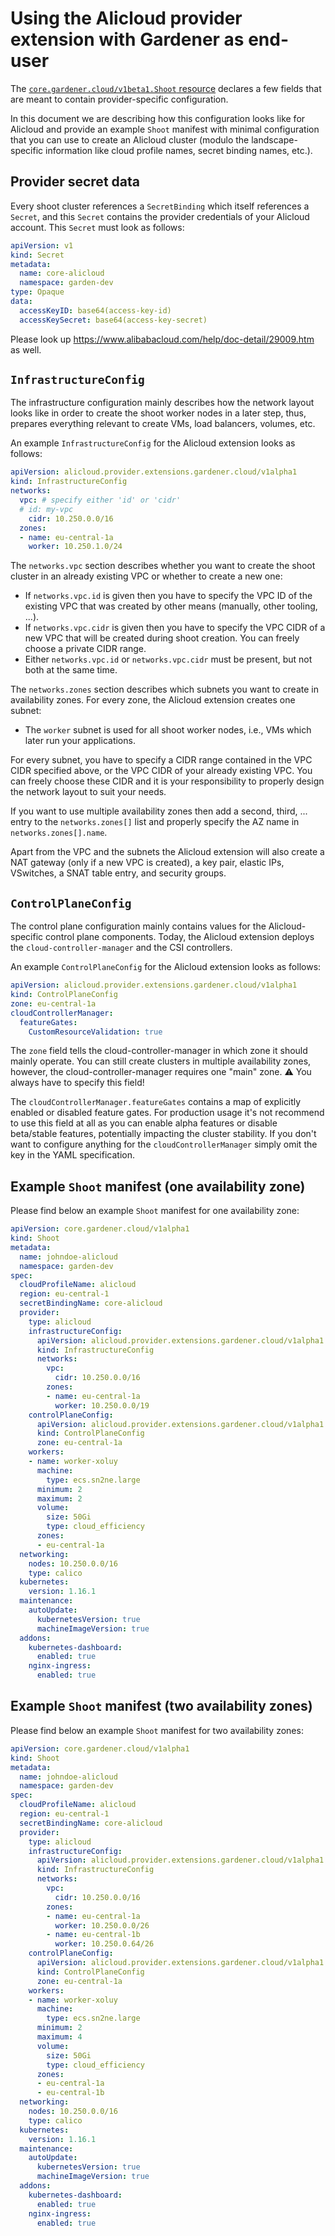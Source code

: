 # Using the Alicloud provider extension with Gardener as end-user

The [`core.gardener.cloud/v1beta1.Shoot` resource](https://github.com/gardener/gardener/blob/master/example/90-shoot.yaml) declares a few fields that are meant to contain provider-specific configuration.

In this document we are describing how this configuration looks like for Alicloud and provide an example `Shoot` manifest with minimal configuration that you can use to create an Alicloud cluster (modulo the landscape-specific information like cloud profile names, secret binding names, etc.).

## Provider secret data

Every shoot cluster references a `SecretBinding` which itself references a `Secret`, and this `Secret` contains the provider credentials of your Alicloud account.
This `Secret` must look as follows:

```yaml
apiVersion: v1
kind: Secret
metadata:
  name: core-alicloud
  namespace: garden-dev
type: Opaque
data:
  accessKeyID: base64(access-key-id)
  accessKeySecret: base64(access-key-secret)
```

Please look up https://www.alibabacloud.com/help/doc-detail/29009.htm as well.

## `InfrastructureConfig`

The infrastructure configuration mainly describes how the network layout looks like in order to create the shoot worker nodes in a later step, thus, prepares everything relevant to create VMs, load balancers, volumes, etc.

An example `InfrastructureConfig` for the Alicloud extension looks as follows:

```yaml
apiVersion: alicloud.provider.extensions.gardener.cloud/v1alpha1
kind: InfrastructureConfig
networks:
  vpc: # specify either 'id' or 'cidr'
  # id: my-vpc
    cidr: 10.250.0.0/16
  zones:
  - name: eu-central-1a
    worker: 10.250.1.0/24
```

The `networks.vpc` section describes whether you want to create the shoot cluster in an already existing VPC or whether to create a new one:

* If `networks.vpc.id` is given then you have to specify the VPC ID of the existing VPC that was created by other means (manually, other tooling, ...).
* If `networks.vpc.cidr` is given then you have to specify the VPC CIDR of a new VPC that will be created during shoot creation.
You can freely choose a private CIDR range.
* Either `networks.vpc.id` or `networks.vpc.cidr` must be present, but not both at the same time.

The `networks.zones` section describes which subnets you want to create in availability zones.
For every zone, the Alicloud extension creates one subnet:

* The `worker` subnet is used for all shoot worker nodes, i.e., VMs which later run your applications.

For every subnet, you have to specify a CIDR range contained in the VPC CIDR specified above, or the VPC CIDR of your already existing VPC.
You can freely choose these CIDR and it is your responsibility to properly design the network layout to suit your needs.

If you want to use multiple availability zones then add a second, third, ... entry to the `networks.zones[]` list and properly specify the AZ name in `networks.zones[].name`.

Apart from the VPC and the subnets the Alicloud extension will also create a NAT gateway (only if a new VPC is created), a key pair, elastic IPs, VSwitches, a SNAT table entry, and security groups.

## `ControlPlaneConfig`

The control plane configuration mainly contains values for the Alicloud-specific control plane components.
Today, the Alicloud extension deploys the `cloud-controller-manager` and the CSI controllers.

An example `ControlPlaneConfig` for the Alicloud extension looks as follows:

```yaml
apiVersion: alicloud.provider.extensions.gardener.cloud/v1alpha1
kind: ControlPlaneConfig
zone: eu-central-1a
cloudControllerManager:
  featureGates:
    CustomResourceValidation: true
```

The `zone` field tells the cloud-controller-manager in which zone it should mainly operate.
You can still create clusters in multiple availability zones, however, the cloud-controller-manager requires one "main" zone.
:warning: You always have to specify this field!

The `cloudControllerManager.featureGates` contains a map of explicitly enabled or disabled feature gates.
For production usage it's not recommend to use this field at all as you can enable alpha features or disable beta/stable features, potentially impacting the cluster stability.
If you don't want to configure anything for the `cloudControllerManager` simply omit the key in the YAML specification.

## Example `Shoot` manifest (one availability zone)

Please find below an example `Shoot` manifest for one availability zone:

```yaml
apiVersion: core.gardener.cloud/v1alpha1
kind: Shoot
metadata:
  name: johndoe-alicloud
  namespace: garden-dev
spec:
  cloudProfileName: alicloud
  region: eu-central-1
  secretBindingName: core-alicloud
  provider:
    type: alicloud
    infrastructureConfig:
      apiVersion: alicloud.provider.extensions.gardener.cloud/v1alpha1
      kind: InfrastructureConfig
      networks:
        vpc:
          cidr: 10.250.0.0/16
        zones:
        - name: eu-central-1a
          worker: 10.250.0.0/19
    controlPlaneConfig:
      apiVersion: alicloud.provider.extensions.gardener.cloud/v1alpha1
      kind: ControlPlaneConfig
      zone: eu-central-1a
    workers:
    - name: worker-xoluy
      machine:
        type: ecs.sn2ne.large
      minimum: 2
      maximum: 2
      volume:
        size: 50Gi
        type: cloud_efficiency
      zones:
      - eu-central-1a
  networking:
    nodes: 10.250.0.0/16
    type: calico
  kubernetes:
    version: 1.16.1
  maintenance:
    autoUpdate:
      kubernetesVersion: true
      machineImageVersion: true
  addons:
    kubernetes-dashboard:
      enabled: true
    nginx-ingress:
      enabled: true
```

## Example `Shoot` manifest (two availability zones)

Please find below an example `Shoot` manifest for two availability zones:

```yaml
apiVersion: core.gardener.cloud/v1alpha1
kind: Shoot
metadata:
  name: johndoe-alicloud
  namespace: garden-dev
spec:
  cloudProfileName: alicloud
  region: eu-central-1
  secretBindingName: core-alicloud
  provider:
    type: alicloud
    infrastructureConfig:
      apiVersion: alicloud.provider.extensions.gardener.cloud/v1alpha1
      kind: InfrastructureConfig
      networks:
        vpc:
          cidr: 10.250.0.0/16
        zones:
        - name: eu-central-1a
          worker: 10.250.0.0/26
        - name: eu-central-1b
          worker: 10.250.0.64/26
    controlPlaneConfig:
      apiVersion: alicloud.provider.extensions.gardener.cloud/v1alpha1
      kind: ControlPlaneConfig
      zone: eu-central-1a
    workers:
    - name: worker-xoluy
      machine:
        type: ecs.sn2ne.large
      minimum: 2
      maximum: 4
      volume:
        size: 50Gi
        type: cloud_efficiency
      zones:
      - eu-central-1a
      - eu-central-1b
  networking:
    nodes: 10.250.0.0/16
    type: calico
  kubernetes:
    version: 1.16.1
  maintenance:
    autoUpdate:
      kubernetesVersion: true
      machineImageVersion: true
  addons:
    kubernetes-dashboard:
      enabled: true
    nginx-ingress:
      enabled: true
```
